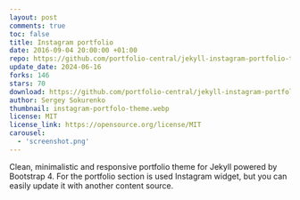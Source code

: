 ```yaml
---
layout: post
comments: true
toc: false
title: Instagram portfolio
date: 2016-09-04 20:00:00 +01:00
repo: https://github.com/portfolio-central/jekyll-instagram-portfolio-theme
update_date: 2024-06-16
forks: 146
stars: 70
download: https://github.com/portfolio-central/jekyll-instagram-portfolio-theme/archive/gh-pages.zip
author: Sergey Sokurenko
thumbnail: instagram-portfolo-theme.webp
license: MIT
license_link: https://opensource.org/license/MIT
carousel:
  - 'screenshot.png'
---
```


Clean, minimalistic and responsive portfolio theme for Jekyll powered by Bootstrap 4. For the portfolio section is used Instagram widget, but you can easily update it with another content source.

